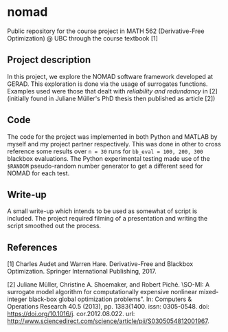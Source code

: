 # nomad
Public repository for the course project in MATH 562 (Derivative-Free Optimization) @ UBC through the course textbook [1]

## Project description
In this project, we explore the NOMAD software framework developed at GERAD. This exploration is done via the usage of surrogates functions.
Examples used were those that dealt with _reliability and redundancy_ in [2] (initially found in Juliane Müller's PhD thesis then published as article [2]) 

## Code
The code for the project was implemented in both Python and MATLAB by myself and my project partner respectively. This was done in other to cross reference some results over `n = 30` runs for `bb_eval = 100, 200, 300` blackbox evaluations. The Python experimental testing made use of the `$RANDOM` pseudo-random number generator to get a different seed for NOMAD for each test.

## Write-up
A small write-up which intends to be used as somewhat of script is included. The project required filming of a presentation and writing the script smoothed out the process.

## References
[1] Charles Audet and Warren Hare. Derivative-Free and Blackbox Optimization. Springer International Publishing,
    2017.
    
[2] Juliane Müller, Christine A. Shoemaker, and Robert Piché. \SO-MI: A surrogate model algorithm for
    computationally expensive nonlinear mixed-integer black-box global optimization problems". In: Computers
    & Operations Research 40.5 (2013), pp. 1383{1400. issn: 0305-0548. doi: https://doi.org/10.1016/j.
    cor.2012.08.022. url: http://www.sciencedirect.com/science/article/pii/S0305054812001967.
